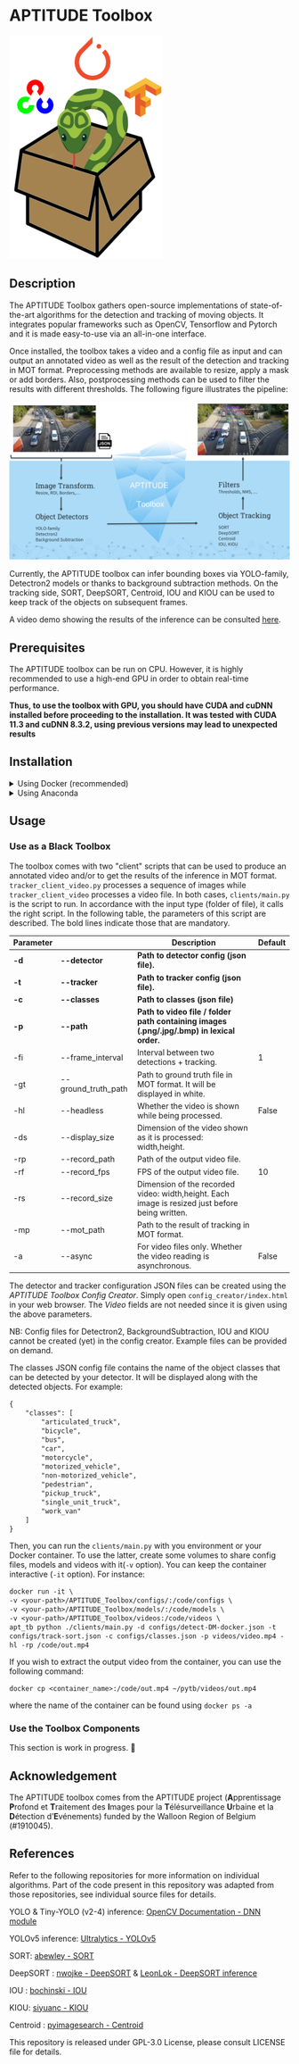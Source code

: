 # APTITUDE Toolbox

![Logo](img/logo.png) 

## Description

The APTITUDE Toolbox gathers open-source implementations of state-of-the-art algorithms for the detection and tracking of moving objects. It integrates popular frameworks such as OpenCV, Tensorflow and Pytorch and it is made easy-to-use via an all-in-one interface.

Once installed, the toolbox takes a video and a config file as input and can output an annotated video as well as the result of the detection and tracking in MOT format. Preprocessing methods are available to resize, apply a mask or add borders. Also, postprocessing methods can be used to filter the results with different thresholds. The following figure illustrates the pipeline:

![Pipeline](img/pipeline.png)

Currently, the APTITUDE toolbox can infer bounding boxes via YOLO-family, Detectron2 models or thanks to background subtraction methods. On the tracking side, SORT, DeepSORT, Centroid, IOU and KIOU can be used to keep track of the objects on subsequent frames. 

A video demo showing the results of the inference can be consulted [here](https://youtu.be/d5Dtp69EJC4).

## Prerequisites

The APTITUDE toolbox can be run on CPU. However, it is highly recommended to use a high-end GPU in order to obtain real-time performance. 

**Thus, to use the toolbox with GPU, you should have CUDA and cuDNN installed before proceeding to the installation. It was tested with CUDA 11.3 and cuDNN 8.3.2, using previous versions may lead to unexpected results**
<!-- Refer to [this link]() for their installation. -->


## Installation

<details> 
  <summary>Using Docker (recommended)</summary>

If you want to infer result with the provided models or with your own model, we recommend to pull the latest Docker image available on [Dockerhub](https://hub.docker.com/repository/docker/jonathansamelson/aptitude-toolbox). 

You can also build it yourself. To do so, enter the following command. The build process should last ~15 minutes.

```
git clone https://github.com/Trusted-AI-Labs/APTITUDE_Toolbox/
docker build -t apt_tb .
```

⚠️ You need at least 10GB of storage to build the image with all the dependencies.

Once built, type `docker images` and you should see the image ready to use.

```
REPOSITORY    TAG                                 IMAGE ID       CREATED        SIZE
apt_tb        latest                              1b4926340c4b   3 hours ago    9.05GB
nvidia/cuda   11.3.1-cudnn8-runtime-ubuntu20.04   630325e68c55   2 months ago   3.85GB
```
</details>

<details> 
  <summary>Using Anaconda</summary>

Before anything else, please install [ffmpeg](https://ffmpeg.org/download.html) on your machine

If you don't want to use Docker or if you want contribute to the project, you can clone and manually install the dependencies.

```
conda create -n apt_tb python=3.9
conda activate apt_tb
git clone https://github.com/Trusted-AI-Labs/APTITUDE_Toolbox/
cd APTITUDE_Toolbox
pip install -r requirements/requirements.txt
pip install -e .
```

Then, you can use the wheel file to install OpenCV, which is already built with CUDA. 

For Windows:
```
pip install requirements/opencv_contrib_python-4.5.5-cp39-cp39-win_amd64.whl
```
For Linux:
```
pip install requirements/opencv_contrib_python-4.5.5.64-cp39-cp39-linux_x86_64.whl
```

Next, enter the following commands to install PyTorch with targeting the CUDA version:
```
pip install torch==1.10.2+cu113 -f https://download.pytorch.org/whl/cu113/torch_stable.html
pip install torchvision==0.11.3+cu113 -f https://download.pytorch.org/whl/cu113/torch_stable.html
```
Otherwise, refer to [this link](https://pypi.org/project/opencv-python/) (manual builds section) to build it yourself.

Additionally, if you are on Linux want to use Detectron2, you can install the following dependencies:
```
pip install detectron2 -f https://dl.fbaipublicfiles.com/detectron2/wheels/cu113/torch1.10/index.html
```

However, if you are on Windows, you must build it from source. Refer to their [repo](https://github.com/facebookresearch/detectron2) to see how to install on Windows.

<details> 
  <summary>Troubleshooting 🔫</summary>


On Windows, in case you get the following error when importing cv2:

```
from .cv2 import *
ImportError: DLL load failed: The specified module could not be found
```

This might be because the path to a DLL is missing. Try to add to your path the following folders:
```
<your-path>\Anaconda3\envs\apt_tb
<your-path>\envs\apt_tb\Lib\site-packages\h5py
```

The first one is for the python39.dll, the second one is for hdf5.dll. If this is not sufficient, try to use [Dependencies](https://github.com/lucasg/Dependencies) to look for any other missing DLL  of `<your-path>\Anaconda3\envs\apt_tb\Lib\site-packages\cv2\cv2.cp37-win_amd64.pyd`.

</details>

</details>


## Usage

### Use as a Black Toolbox

The toolbox comes with two "client" scripts that can be used to produce an annotated video and/or to get the results of the inference in MOT format. `tracker_client_video.py` processes a sequence of images while `tracker_client_video` processes a video file. In both cases, `clients/main.py` is the script to run. In accordance with the input type (folder of file), it calls the right script. In the following table, the parameters of this script are described. The bold lines indicate those that are mandatory.

| Parameter | | Description | Default
| --------| ------ | ----------- | ----------- |
| **-d** |**--detector** | **Path to detector config (json file).** | 
| **-t** |**--tracker** | **Path to tracker config (json file).** |
| **-c** |**--classes** | **Path to classes (json file)** | 
| **-p** |**--path** | **Path to video file / folder path containing images (.png/.jpg/.bmp) in lexical order.**|
| -fi |--frame_interval | Interval between two detections + tracking. | 1
| -gt |--ground_truth_path | Path to ground truth file in MOT format. It will be displayed in white. |
| -hl |--headless | Whether the video is shown while being processed. | False
| -ds |--display_size | Dimension of the video shown as it is processed: width,height. |
| -rp |--record_path | Path of the output video file. |
| -rf |--record_fps | FPS of the output video file. | 10
| -rs |--record_size | Dimension of the recorded video: width,height. Each image is resized just before being written. |
| -mp |--mot_path | Path to the result of tracking in MOT format.
| -a | --async | For video files only. Whether the video reading is asynchronous. | False

The detector and tracker configuration JSON files can be created using the *APTITUDE Toolbox Config Creator*. Simply open `config_creator/index.html` in your web browser. The *Video* fields are not needed since it is given using the above parameters.

NB: Config files for Detectron2, BackgroundSubtraction, IOU and KIOU cannot be created (yet) in the config creator. Example files can be provided on demand.

The classes JSON config file contains the name of the object classes that can be detected by your detector. It will be displayed along with the detected objects. For example: 
```
{
    "classes": [
        "articulated_truck",
        "bicycle",
        "bus",
        "car",
        "motorcycle",
        "motorized_vehicle",
        "non-motorized_vehicle",
        "pedestrian",
        "pickup_truck",
        "single_unit_truck",
        "work_van"
    ]
}
```

Then, you can run the `clients/main.py` with you environment or your Docker container. To use the latter, create some volumes to share config files, models and videos with it(`-v` option). You can keep the container interactive (`-it` option). For instance:

```
docker run -it \
-v <your-path>/APTITUDE_Toolbox/configs/:/code/configs \
-v <your-path>/APTITUDE_Toolbox/models/:/code/models \
-v <your-path>/APTITUDE_Toolbox/videos:/code/videos \
apt_tb python ./clients/main.py -d configs/detect-DM-docker.json -t configs/track-sort.json -c configs/classes.json -p videos/video.mp4 -hl -rp /code/out.mp4
```

If you wish to extract the output video from the container, you can use the following command:

```
docker cp <container_name>:/code/out.mp4 ~/pytb/videos/out.mp4
```

where the name of the container can be found using `docker ps -a`

### Use the Toolbox Components

This section is work in progress. 🔨

## Acknowledgement

The APTITUDE toolbox comes from the APTITUDE project (**A**pprentissage **P**rofond et **T**raitement des **I**mages pour la **T**élésurveillance **U**rbaine et la **D**étection d’**E**vénements) funded by the Walloon Region of Belgium (#1910045).

## References

Refer to the following repositories for more information on individual algorithms. Part of the code present in this repository was adapted from those repositories, see individual source files for details.

YOLO & Tiny-YOLO (v2-4) inference: [OpenCV Documentation - DNN module](https://docs.opencv.org/4.5.3/d0/db7/tutorial_js_table_of_contents_dnn.html)

YOLOv5 inference: [Ultralytics - YOLOv5](https://github.com/ultralytics/yolov5)

SORT: [abewley - SORT](https://github.com/abewley/sort)

DeepSORT : [nwojke - DeepSORT](https://github.com/nwojke/deep_sort) & [LeonLok - DeepSORT inference](https://github.com/LeonLok/Deep-SORT-YOLOv4)

IOU : [bochinski - IOU](https://github.com/bochinski/iou-tracker)

KIOU: [siyuanc - KIOU](https://github.com/siyuanc2/kiout)

Centroid : [pyimagesearch - Centroid](https://www.pyimagesearch.com/2018/07/23/simple-object-tracking-with-opencv/)

This repository is released under GPL-3.0 License, please consult LICENSE file for details.